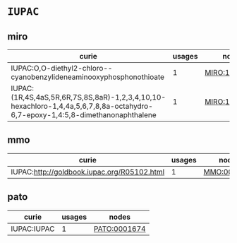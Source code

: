 # `IUPAC`

## miro

| curie                                                                                                                         |   usages | nodes                                                 |
|-------------------------------------------------------------------------------------------------------------------------------|----------|-------------------------------------------------------|
| IUPAC:O,O-diethyl2-chloro--cyanobenzylideneaminooxyphosphonothioate                                                           |        1 | [MIRO:10000108](https://bioregistry.io/MIRO:10000108) |
| IUPAC:(1R,4S,4aS,5R,6R,7S,8S,8aR)-1,2,3,4,10,10-hexachloro-1,4,4a,5,6,7,8,8a-octahydro-6,7-epoxy-1,4:5,8-dimethanonaphthalene |        1 | [MIRO:10000160](https://bioregistry.io/MIRO:10000160) |

## mmo

| curie                                       |   usages | nodes                                             |
|---------------------------------------------|----------|---------------------------------------------------|
| IUPAC:http://goldbook.iupac.org/R05102.html |        1 | [MMO:0000304](https://bioregistry.io/MMO:0000304) |

## pato

| curie       |   usages | nodes                                               |
|-------------|----------|-----------------------------------------------------|
| IUPAC:IUPAC |        1 | [PATO:0001674](https://bioregistry.io/PATO:0001674) |

